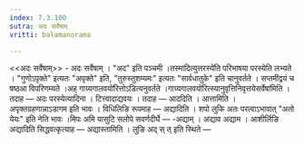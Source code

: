```yaml
---
index: 7.3.100
sutra: अदः सर्वेषाम्
vritti: balamanorama

---
```

<<अदः सर्वेषाम्>> - अदः सर्वेषाम् । "अद" इति पञ्चमी ।तस्मादित्युत्तरस्ये॑ति परिभाषया परस्येति लभ्यते । "गुणोऽपृक्ते" इत्यतः "अपृक्ते" इति, "तुरुस्तुशम्यमः" इत्यतः "सार्वधातुके" इति चानुवर्तते । सप्तमीद्वयं च षष्ठआ विपरिणम्यते ।अह् गाग्र्यगालवयो॑रित्तोऽडित्यनुवर्तते ।गाग्र्यगालवयो॑रित्स्यानुवृत्तिनिवृत्तयेसर्वेषा॑मिति । तदाह — अदः परस्येत्यादिना । टित्त्वादाद्यवयः । तदाह — आददिति । आत्तामिति । अपृक्तग्रहणान्नाऽडागम इति भावः । विधिलिङि रूपमाह — अद्यादिति । शपो लुकि अतः परत्वाऽभावात् "अतो येयः" इति नेति भावः ।मिपः अमि यासुटि सलोपे सवर्णदीर्घे — -अद्याम् । अद्याव अद्याम । आशीर्लिङि अद्यादिति सिद्धवत्कृत्याह — अद्यास्तामिति । लुङि अद् स् त् इति स्थिते —  